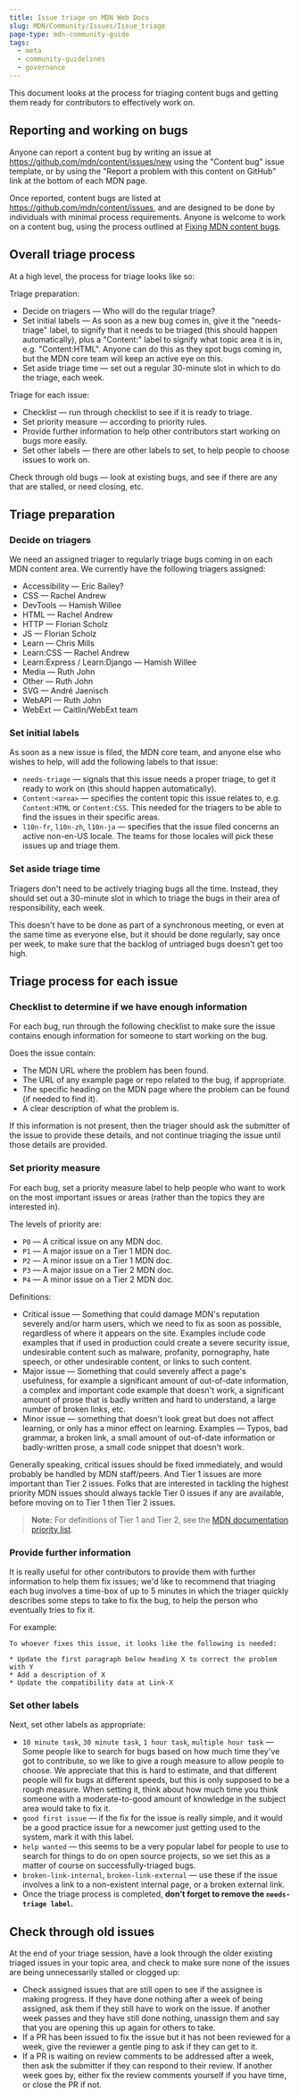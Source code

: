 ```yaml
---
title: Issue triage on MDN Web Docs
slug: MDN/Community/Issues/Issue_triage
page-type: mdn-community-guide
tags:
  - meta
  - community-guidelines
  - governance
---
```


This document looks at the process for triaging content bugs and getting them ready for contributors to effectively work on.

## Reporting and working on bugs

Anyone can report a content bug by writing an issue at <https://github.com/mdn/content/issues/new> using the "Content bug" issue template, or by using the "Report a problem with this content on GitHub" link at the bottom of each MDN page.

Once reported, content bugs are listed at <https://github.com/mdn/content/issues>, and are designed to be done by individuals with minimal process requirements. Anyone is welcome to work on a content bug, using the process outlined at [Fixing MDN content bugs](/en-US/docs/MDN/Community/Issues).

## Overall triage process

At a high level, the process for triage looks like so:

Triage preparation:

- Decide on triagers — Who will do the regular triage?
- Set initial labels — As soon as a new bug comes in, give it the "needs-triage" label, to signify that it needs to be triaged (this should happen automatically), plus a "Content:" label to signify what topic area it is in, e.g. "Content:HTML". Anyone can do this as they spot bugs coming in, but the MDN core team will keep an active eye on this.
- Set aside triage time — set out a regular 30-minute slot in which to do the triage, each week.

Triage for each issue:

- Checklist — run through checklist to see if it is ready to triage.
- Set priority measure — according to priority rules.
- Provide further information to help other contributors start working on bugs more easily.
- Set other labels — there are other labels to set, to help people to choose issues to work on.

Check through old bugs — look at existing bugs, and see if there are any that are stalled, or need closing, etc.

## Triage preparation

### Decide on triagers

We need an assigned triager to regularly triage bugs coming in on each MDN content area. We currently have the following triagers assigned:

- Accessibility — Eric Bailey?
- CSS — Rachel Andrew
- DevTools — Hamish Willee
- HTML — Rachel Andrew
- HTTP — Florian Scholz
- JS — Florian Scholz
- Learn — Chris Mills
- Learn:CSS — Rachel Andrew
- Learn:Express / Learn:Django — Hamish Willee
- Media — Ruth John
- Other — Ruth John
- SVG — André Jaenisch
- WebAPI — Ruth John
- WebExt — Caitlin/WebExt team

### Set initial labels

As soon as a new issue is filed, the MDN core team, and anyone else who wishes to help, will add the following labels to that issue:

- `needs-triage` — signals that this issue needs a proper triage, to get it ready to work on (this should happen automatically).
- `Content:<area>` — specifies the content topic this issue relates to, e.g. `Content:HTML` or `Content:CSS`. This needed for the triagers to be able to find the issues in their specific areas.
- `l10n-fr`, `l10n-zh`, `l10n-ja` — specifies that the issue filed concerns an active non-en-US locale. The teams for those locales will pick these issues up and triage them.

### Set aside triage time

Triagers don't need to be actively triaging bugs all the time. Instead, they should set out a 30-minute slot in which to triage the bugs in their area of responsibility, each week.

This doesn't have to be done as part of a synchronous meeting, or even at the same time as everyone else, but it should be done regularly, say once per week, to make sure that the backlog of untriaged bugs doesn't get too high.

## Triage process for each issue

### Checklist to determine if we have enough information

For each bug, run through the following checklist to make sure the issue contains enough information for someone to start working on the bug.

Does the issue contain:

- The MDN URL where the problem has been found.
- The URL of any example page or repo related to the bug, if appropriate.
- The specific heading on the MDN page where the problem can be found (if needed to find it).
- A clear description of what the problem is.

If this information is not present, then the triager should ask the submitter of the issue to provide these details, and not continue triaging the issue until those details are provided.

### Set priority measure

For each bug, set a priority measure label to help people who want to work on the most important issues or areas (rather than the topics they are interested in).

The levels of priority are:

- `P0` — A critical issue on any MDN doc.
- `P1` — A major issue on a Tier 1 MDN doc.
- `P2` — A minor issue on a Tier 1 MDN doc.
- `P3` — A major issue on a Tier 2 MDN doc.
- `P4` — A minor issue on a Tier 2 MDN doc.

Definitions:

- Critical issue — Something that could damage MDN's reputation severely and/or harm users, which we need to fix as soon as possible, regardless of where it appears on the site. Examples include code examples that if used in production could create a severe security issue, undesirable content such as malware, profanity, pornography, hate speech, or other undesirable content, or links to such content.
- Major issue — Something that could severely affect a page's usefulness, for example a significant amount of out-of-date information, a complex and important code example that doesn't work, a significant amount of prose that is badly written and hard to understand, a large number of broken links, etc.
- Minor issue — something that doesn't look great but does not affect learning, or only has a minor effect on learning. Examples — Typos, bad grammar, a broken link, a small amount of out-of-date information or badly-written prose, a small code snippet that doesn't work.

Generally speaking, critical issues should be fixed immediately, and would probably be handled by MDN staff/peers. And Tier 1 issues are more important than Tier 2 issues. Folks that are interested in tackling the highest priority MDN issues should always tackle Tier 0 issues if any are available, before moving on to Tier 1 then Tier 2 issues.

> **Note:** For definitions of Tier 1 and Tier 2, see the [MDN documentation priority list](/en-US/docs/MDN/Community/Documentation_priorities/).

### Provide further information

It is really useful for other contributors to provide them with further information to help them fix issues; we'd like to recommend that triaging each bug involves a time-box of up to 5 minutes in which the triager quickly describes some steps to take to fix the bug, to help the person who eventually tries to fix it.

For example:

```plain
To whoever fixes this issue, it looks like the following is needed:

* Update the first paragraph below heading X to correct the problem with Y
* Add a description of X
* Update the compatibility data at Link-X
```

### Set other labels

Next, set other labels as appropriate:

- `10 minute task`, `30 minute task`, `1 hour task`, `multiple hour task` — Some people like to search for bugs based on how much time they've got to contribute, so we like to give a rough measure to allow people to choose. We appreciate that this is hard to estimate, and that different people will fix bugs at different speeds, but this is only supposed to be a rough measure. When setting it, think about how much time you think someone with a moderate-to-good amount of knowledge in the subject area would take to fix it.
- `good first issue` — if the fix for the issue is really simple, and it would be a good practice issue for a newcomer just getting used to the system, mark it with this label.
- `help wanted` — this seems to be a very popular label for people to use to search for things to do on open source projects, so we set this as a matter of course on successfully-triaged bugs.
- `broken-link-internal`, `broken-link-external` — use these if the issue involves a link to a non-existent internal page, or a broken external link.
- Once the triage process is completed, **don't forget to remove the `needs-triage label`.**

## Check through old issues

At the end of your triage session, have a look through the older existing triaged issues in your topic area, and check to make sure none of the issues are being unnecessarily stalled or clogged up:

- Check assigned issues that are still open to see if the assignee is making progress. If they have done nothing after a week of being assigned, ask them if they still have to work on the issue. If another week passes and they have still done nothing, unassign them and say that you are opening this up again for others to take.
- If a PR has been issued to fix the issue but it has not been reviewed for a week, give the reviewer a gentle ping to ask if they can get to it.
- If a PR is waiting on review comments to be addressed after a week, then ask the submitter if they can respond to their review. If another week goes by, either fix the review comments yourself if you have time, or close the PR if not.
